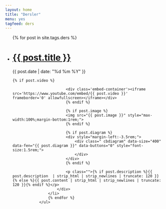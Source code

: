 ```yaml
---
layout: home
title: "Dersler"
menu: yes
tagfeed: ders
---
```


<ul class="post-list">

{% for post in site.tags.ders %}

<li>
    <div class="deets" itemscope itemtype="http://schema.org/BlogPosting" itemprop="blogPost">
        <h1><a href="{{ site.url }}{{ post.url }}">{{ post.title }}</a></h1>
        <p class="date"><time datetime="{{ post.date | date_to_xmlschema }}" itemprop="datePublished">{{ post.date | date: "%d %m %Y" }}</time></p>

    {% if post.video %}
   <style>
                                .embed-container {
                                    position: relative;
                                    padding-bottom: 56.25%;
                                    height: 0;
                                    overflow: hidden;
                                    max-width: 100%;
                                    margin-bottom: 1rem;
                                }

                                .embed-container iframe,
                                .embed-container object,
                                .embed-container embed {
                                    position: absolute;
                                    top: 0;
                                    left: 0;
                                    width: 100%;
                                    height: 100%;
                                }

                            </style>
                            <div class='embed-container'><iframe src='https://www.youtube.com/embed/{{ post.video }}' frameborder='0' allowfullscreen></iframe></div>
                            {% endif %}

                            {% if post.image %}
                            <img src="{{ post.image }}" style="max-width:100%;margin-bottom:1rem;">
                            {% endif %}

                            {% if post.diagram %}
                            <div style="margin-left:-3.5rem;">
                                <div class=" cbdiagram" data-size="400" data-fen="{{ post.diagram }}" data-buttons="0" style="font-size:1.5rem;">
                                </div>
                            </div>
                            {% endif %}

                            <p class="">{% if post.description %}{{ post.description  | strip_html | strip_newlines | truncate: 120 }}{% else %}{{ post.content | strip_html | strip_newlines | truncate: 120 }}{% endif %}</p>
                        </div>
                    </li>
                    {% endfor %}
                </ul>